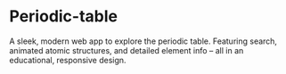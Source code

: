 # Periodic-table
A sleek, modern web app to explore the periodic table. Featuring search, animated atomic structures, and detailed element info – all in an educational, responsive design.
